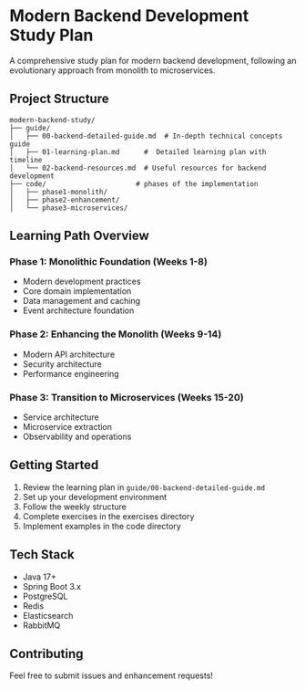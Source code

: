 # Modern Backend Development Study Plan

A comprehensive study plan for modern backend development, following an evolutionary approach from monolith to microservices.

## Project Structure

```
modern-backend-study/
├── guide/
│   ├── 00-backend-detailed-guide.md  # In-depth technical concepts guide
│   ├── 01-learning-plan.md      #  Detailed learning plan with timeline
│   └── 02-backend-resources.md  # Useful resources for backend development
├── code/                      # phases of the implementation
│   ├── phase1-monolith/
│   ├── phase2-enhancement/
│   └── phase3-microservices/

```

## Learning Path Overview

### Phase 1: Monolithic Foundation (Weeks 1-8)
- Modern development practices
- Core domain implementation
- Data management and caching
- Event architecture foundation

### Phase 2: Enhancing the Monolith (Weeks 9-14)
- Modern API architecture
- Security architecture
- Performance engineering

### Phase 3: Transition to Microservices (Weeks 15-20)
- Service architecture
- Microservice extraction
- Observability and operations

## Getting Started

1. Review the learning plan in `guide/00-backend-detailed-guide.md`
2. Set up your development environment
3. Follow the weekly structure
4. Complete exercises in the exercises directory
5. Implement examples in the code directory

## Tech Stack

- Java 17+
- Spring Boot 3.x
- PostgreSQL
- Redis
- Elasticsearch
- RabbitMQ

## Contributing

Feel free to submit issues and enhancement requests!
